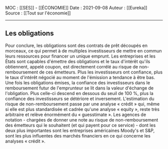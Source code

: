 MOC : [[SES]] - [[ÉCONOMIE]]
Date : 2021-09-08
Auteur : [[Eureka]]
Source : [[Tout sur l'économie]]
***

## Les obligations
Pour conclure, les obligations sont des contrats de prêt découpés en morceaux, ce qui permet à de multiples investisseurs de mettre en commun leurs ressources pour financer un unique emprunt. Les entreprises et les États sont capables d'émettre des obligations et le taux d'intérêt qu'ils obtiennent, appelé coupon, est directement corrélé au risque de non-remboursement de ces émetteurs. Plus les investisseurs ont confiance, plus le taux d'intérêt négocié au moment de l'émission a tendance à être bas. Une fois les obligations émises, la confiance des investisseurs dans le remboursement futur de l'emprunteur se lit dans la valeur d'échange de l'obligation. Plus celle-ci descend en dessous du seuil de 100 %, plus la confiance des investisseurs se détériore et inversement. L'estimation du risque de non-remboursement passe par une analyse « crédit » qui, même si elle est plus standardisée et cadrée qu'une analyse « equity », reste très arbitraire et relève énormément du « guesstimate ». Les agences de notation - chargées de donner une note au risque de non-remboursement des émetteurs qui le souhaitent (et qui payent pour ce service) - dont les deux plus importantes sont les entreprises américaines Moody's et S&P, sont les plus influentes des marchés financiers en ce qui concerne les analyses « crédit ».